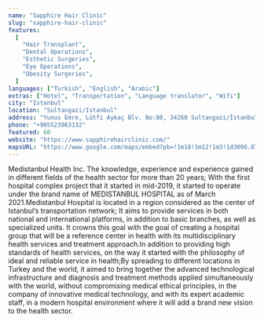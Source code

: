 ```yaml
---
name: "Sapphire Hair Clinic"
slug: "sapphire-hair-clinic"
features:
  [
    "Hair Transplant",
    "Dental Operations",
    "Esthetic Surgeries",
    "Eye Operations",
    "Obesity Surgeries",
  ]
languages: ["Turkish", "English", "Arabic"]
extras: ["Hotel", "Transportation", "Language translator", "Wifi"]
city: "Istanbul"
location: "Sultangazi/Istanbul"
address: "Yunus Emre, Lütfi Aykaç Blv. No:80, 34260 Sultangazi/İstanbul"
phone: "+905523963132"
featured: 60
website: "https://www.sapphirehairclinic.com/"
mapsURL: "https://www.google.com/maps/embed?pb=!1m18!1m12!1m3!1d3006.8706421270836!2d28.90051461613496!3d41.09367292211305!2m3!1f0!2f0!3f0!3m2!1i1024!2i768!4f13.1!3m3!1m2!1s0x14b559b150768f7d%3A0xd175dca6d77afe4c!2sSapphire%20Hair%20Clinic%20%7C%20DHI%20Hair%20Transplant%20%7C%20Hair%20Transplant%20Istanbul!5e0!3m2!1sen!2str!4v1660946867600!5m2!1sen!2str"
---
```


Medistanbul Health Inc. The knowledge, experience and experience gained in different fields of the health sector for more than 20 years; With the first hospital complex project that it started in mid-2019, it started to operate under the brand name of MEDISTANBUL HOSPITAL as of March 2021.Medistanbul Hospital is located in a region considered as the center of Istanbul’s transportation network; It aims to provide services in both national and international platforms, in addition to basic branches, as well as specialized units. It crowns this goal with the goal of creating a hospital group that will be a reference center in health with its multidisciplinary health services and treatment approach.In addition to providing high standards of health services, on the way it started with the philosophy of ideal and reliable service in health;By spreading to different locations in Turkey and the world, it aimed to bring together the advanced technological infrastructure and diagnosis and treatment methods applied simultaneously with the world, without compromising medical ethical principles, in the company of innovative medical technology, and with its expert academic staff, in a modern hospital environment where it will add a brand new vision to the health sector.
